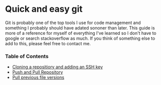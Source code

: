 # Quick and easy git

Git is probably one of the top tools I use for code management and something I probably should have adated sononer than later. This guide is more of a reference for myself of everything I've learned so I don't have to google or search stackoverflow as much. If you think of something else to add to this, please feel free to contact me. 

### Table of Contents
  * [Cloning a repositiory and adding an SSH key](Cloning_a_repository_and_adding_an_SSH_key.md)
  * [Push and Pull Repository](Push_and_Pull_Repository.md)
  * [Pull previous file versions](Pull_previous_file_versions.md)

